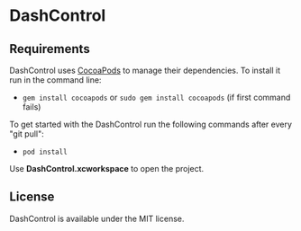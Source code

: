 # DashControl

## Requirements

DashControl uses [CocoaPods](http://cocoapods.org) to manage their dependencies. To install it run in the command line:
- `gem install cocoapods` or  `sudo gem install cocoapods` (if first command fails)

To get started with the DashControl run the following commands after every "git pull":
- `pod install`

Use **DashControl.xcworkspace** to open the project.

## License

DashControl is available under the MIT license.
